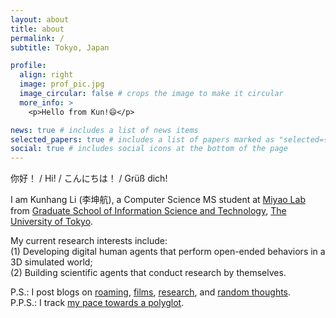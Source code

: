 ```yaml
---
layout: about
title: about
permalink: /
subtitle: Tokyo, Japan

profile:
  align: right
  image: prof_pic.jpg
  image_circular: false # crops the image to make it circular
  more_info: >
    <p>Hello from Kun!😄</p>

news: true # includes a list of news items
selected_papers: true # includes a list of papers marked as "selected={true}"
social: true # includes social icons at the bottom of the page
---
```


你好！ / Hi! / こんにちは！ / Grüß dich!

I am Kunhang Li (李坤航), a Computer Science MS student at [Miyao Lab](https://mynlp.is.s.u-tokyo.ac.jp/en/index) from [Graduate School of Information Science and Technology](https://www.i.u-tokyo.ac.jp/index_e.shtml), [The University of Tokyo](https://www.u-tokyo.ac.jp/ja/index.html).

My current research interests include:<br>
(1) Developing digital human agents that perform open-ended behaviors in a 3D simulated world;<br>
(2) Building scientific agents that conduct research by themselves.

P.S.: I post blogs on [roaming](https://kunhangl.github.io/blog/travel.html), [films](https://kunhangl.github.io/blog/films.html), [research](https://kunhangl.github.io/blog/research.html), and [random thoughts](https://kunhangl.github.io/blog/misc.html).<br>
P.P.S.: I track [my pace towards a polyglot](https://kunhangl.github.io/cv/#languages-1).